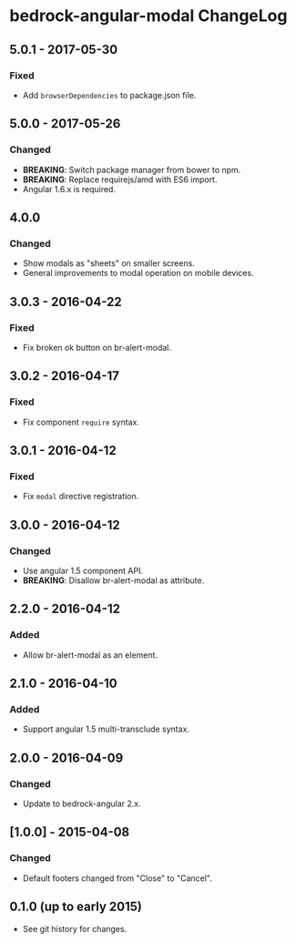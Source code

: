 # bedrock-angular-modal ChangeLog

## 5.0.1 - 2017-05-30

### Fixed
- Add `browserDependencies` to package.json file.

## 5.0.0 - 2017-05-26

### Changed
- **BREAKING**: Switch package manager from bower to npm.
- **BREAKING**: Replace requirejs/amd with ES6 import.
- Angular 1.6.x is required.

## 4.0.0

### Changed
- Show modals as "sheets" on smaller screens.
- General improvements to modal operation on mobile devices.

## 3.0.3 - 2016-04-22

### Fixed
- Fix broken ok button on br-alert-modal.

## 3.0.2 - 2016-04-17

### Fixed
- Fix component `require` syntax.

## 3.0.1 - 2016-04-12

### Fixed
- Fix `modal` directive registration.

## 3.0.0 - 2016-04-12

### Changed
- Use angular 1.5 component API.
- **BREAKING**: Disallow br-alert-modal as attribute.

## 2.2.0 - 2016-04-12

### Added
- Allow br-alert-modal as an element.

## 2.1.0 - 2016-04-10

### Added
- Support angular 1.5 multi-transclude syntax.

## 2.0.0 - 2016-04-09

### Changed
- Update to bedrock-angular 2.x.

## [1.0.0] - 2015-04-08

### Changed
- Default footers changed from "Close" to "Cancel".

## 0.1.0 (up to early 2015)

- See git history for changes.
